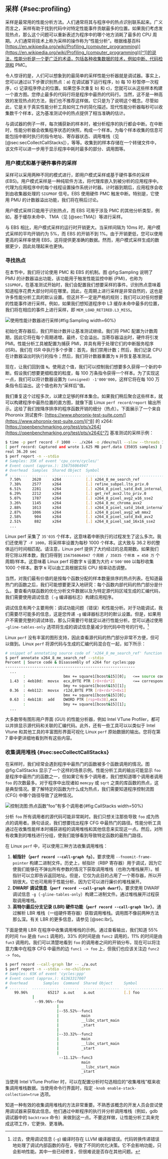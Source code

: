 

## 采样 {#sec:profiling}

采样是最常用的性能分析方法。人们通常将其与程序中的热点识别联系起来。广义而言之，采样有助于找到代码中对特定性能事件贡献最多的位置。如果我们考虑发现热点，那么这个问题可以重新表述为程序中的哪个地方消耗了最多的 CPU 周期。人们通常将技术上称为采样的操作称为“性能分析”。根据维基百科[https://en.wikipedia.org/wiki/Profiling_(computer_programming)](https://en.wikipedia.org/wiki/Profiling_(computer_programming))[^1]的说法，性能分析是一个更广泛的术语，包括各种收集数据的技术，例如中断、代码检测和 PMC。

令人惊讶的是，人们可以想象到的最简单的采样性能分析器就是调试器。事实上，您可以通过以下步骤识别热点：a) 在调试器下运行程序，b) 每 10 秒暂停一次程序，c) 记录程序停止的位置。如果您多次重复 b) 和 c)，您就可以从这些样本构建一个直方图。您停止最多的代码行将是程序中最热的代码行。当然，这不是一种高效的发现热点的方法，我们也不推荐这样做。它只是为了说明这个概念。尽管如此，它是关于真实性能分析工具如何工作的简化描述。现代性能分析器每秒可以收集数千个样本，这为基准测试中的热点提供了相当准确的估计。

与调试器的例子一样，每次捕获新的样本时，被分析程序的执行都会中断。在中断时，性能分析器会收集程序状态的快照，构成一个样本。为每个样本收集的信息可能包括中断时执行的指令地址、寄存器状态、调用堆栈（见 [@sec:secCollectCallStacks]），等等。收集到的样本存储在一个转储文件中，该文件可以进一步用于显示程序中耗时最多的部分、调用图等。

### 用户模式和基于硬件事件的采样

采样可以采用两种不同的模式进行，即用户模式采样或基于硬件事件的采样 (EBS)。用户模式采样是一种纯软件方法，将代理库嵌入到被分析的应用程序中。代理为应用程序中的每个线程设置操作系统计时器。计时器到期后，应用程序会收到由收集器处理的 `SIGPROF` 信号。EBS 使用硬件 PMC 触发中断。特别是，它使用 PMU 的计数器溢出功能，我们将在稍后讨论。

用户模式采样只能用于识别热点，而 EBS 可用于涉及 PMC 的其他分析类型，例如，基于缓存未命中、TMA（见 [@sec:TMA]）等进行采样。

与 EBS 相比，用户模式采样的运行时开销更大。当采样间隔为 10ms 时，用户模式采样的平均开销约为 5%，而 EBS 的开销不到 1%。由于开销更低，您可以使用更高的采样率使用 EBS，这将提供更准确的数据。然而，用户模式采样生成的数据更少，因此处理起来也更快。

### 寻找热点

在本节中，我们将讨论使用 PMC 和 EBS 的机制。图  @fig:Sampling 说明了 PMU 的计数器溢出功能，该功能用于触发性能监控中断 (PMI)，也称为 `SIGPROF`。在基准测试开始时，我们会配置我们想要采样的事件。识别热点意味着知道程序花费大部分时间在哪里。因此，在周期上进行采样是非常自然的，这也是许多性能分析工具的默认设置。但这并不一定是严格的规则；我们可以对任何想要的性能事件进行采样。例如，如果我们想知道程序中 L3 缓存未命中最多的位置，我们将在相应的事件上进行采样，即 `MEM_LOAD_RETIRED.L3_MISS`。

![使用性能计数器进行采样](../../img/perf-analysis/SamplingFlow.png){#fig:Sampling width=60%}

初始化寄存器后，我们开始计数并让基准测试继续。我们将 PMC 配置为计数周期，因此它将在每个周期递增。最终，它会溢出。当寄存器溢出时，硬件将引发 PMI。性能分析工具被配置为捕获 PMI，并具有用于处理它们的中断服务程序 (ISR)。我们在 ISR 中执行多个步骤：首先，我们禁用计数；然后，我们记录 CPU 在计数器溢出时执行的指令；然后，我们将计数器重置为 `N` 并恢复基准测试。

现在，让我们回到值 `N`。使用这个值，我们可以控制我们想要多久获得一个新的中断。假设我们想要更细粒度的粒度，每 100 万条指令获得一个样本。为了实现这一点，我们可以将计数器设置为 `(unsigned) -1'000'000`，这样它将在每 100 万条指令后溢出。这个值也称为“采样后”值。

我们重复这个过程多次，以建立足够的样本集合。如果我们稍后聚合这些样本，就可以构建程序中最热位置的直方图，就像下面 Linux `perf record/report` 输出所示。这给了我们按降序排序的程序函数开销的细分（热点）。下面展示了一个来自 Phoronix 测试套件: [https://www.phoronix-test-suite.com/](https://www.phoronix-test-suite.com/)[^8] 的 x264: [https://openbenchmarking.org/test/pts/x264](https://openbenchmarking.org/test/pts/x264)[^7] 基准测试的采样示例：

```bash
$ time -p perf record -F 1000 -- ./x264 -o /dev/null --slow --threads 1 ../Bosphorus_1920x1080_120fps_420_8bit_YUV.y4m
[ perf record: Captured and wrote 1.625 MB perf.data (35035 samples) ]
real 36.20 sec
$ perf report -n --stdio
# Samples: 35K of event 'cpu_core/cycles/'
# Event count (approx.): 156756064947
# Overhead  Samples  Shared Object  Symbol                                                     
# ........  .......  .............  ........................................
  7.50%     2620     x264           [.] x264_8_me_search_ref
  7.38%     2577     x264           [.] refine_subpel.lto_priv.0
  6.51%     2281     x264           [.] x264_8_pixel_satd_8x8_internal_avx2
  6.29%     2212     x264           [.] get_ref_avx2.lto_priv.0
  5.07%     1787     x264           [.] x264_8_pixel_avg2_w16_sse2
  3.26%     1145     x264           [.] x264_8_mc_chroma_avx2
  2.88%     1013     x264           [.] x264_8_pixel_satd_16x8_internal_avx2
  2.87%     1006     x264           [.] x264_8_pixel_avg2_w8_mmx2
  2.58%      904     x264           [.] x264_8_pixel_satd_8x8_avx2
  2.51%      882     x264           [.] x264_8_pixel_sad_16x16_sse2
  ...
```

Linux perf 采集了 `35'035` 个样本，这意味着中断执行的过程发生了这么多次。我们还使用了 `-F 1000`，将采样率设置为每秒 1000 个样本。这大致与 36.2 秒的整体运行时间相匹配。请注意，Linux perf 提供了大约经过的总周期数。如果我们将它除以样本数，我们将得到 `156756064947 个周期 / 35035 个样本 = 450 万` 个周期/样本。这意味着 Linux perf 将数字 `N` 设置为大约 `4'500'000` 以每秒收集 1000 个样本。数字 `N` 可以由工具根据实际 CPU 频率动态调整。

当然，对我们最有价值的是按每个函数分配的样本数量排序的热点列表。在知道最热门的函数之后，我们可能想要更深入地研究：每个函数内部代码的热门部分是什么。要查看内联函数的优化分析文件数据以及为特定源代码区域生成的汇编代码，我们需要使用调试信息（`-g` 编译器标志）构建应用程序。

调试信息有两个主要用例：调试功能问题（错误）和性能分析。对于功能调试，我们需要尽可能多的信息，这是您传递 `-g` 编译器标志时的默认设置。但是，如果用户不需要完整的调试体验，那么只需要行号就足以进行性能分析。您可以通过使用 `-gline-tables-only` 选项将生成的调试信息量减少到代码中符号的行号。[^4]

Linux `perf` 没有丰富的图形支持，因此查看源代码的热门部分非常不方便，但可以做到。Linux `perf` 将源代码与生成的汇编代码混合在一起，如下所示：

```bash
# snippet of annotating source code of 'x264_8_me_search_ref' function
$ perf annotate x264_8_me_search_ref --stdio
Percent | Source code & Disassembly of x264 for cycles:ppp 
----------------------------------------------------------
  ...
        :                 bmx += square1[bcost&15][0];   <== source code
  1.43  : 4eb10d:  movsx  ecx,BYTE PTR [r8+rdx*2]        <== corresponding machine code
        :                 bmy += square1[bcost&15][1];
  0.36  : 4eb112:  movsx  r12d,BYTE PTR [r8+rdx*2+0x1]
        :                 bmx += square1[bcost&15][0];
  0.63  : 4eb118:  add    DWORD PTR [rsp+0x38],ecx
        :                 bmy += square1[bcost&15][1];
  ...
```

大多数带有图形用户界面 (GUI) 的性能分析器，例如 Intel VTune Profiler，都可以并排显示源代码和关联的汇编代码。此外，还有一些工具可以以类似于 Intel Vtune 和其他工具的丰富图形界面可视化 Linux `perf` 原始数据的输出。您将在第 7 章中更详细地看到所有这些内容。

[TODO]: 采样技术会压缩宝贵的信息，无法检测异常行为。

### 收集调用堆栈 {#sec:secCollectCallStacks}

[TODO]: 展开解释unwinding的复杂性

在采样时，我们经常会遇到程序中最热门的函数被多个函数调用的情况。图  @fig:CallStacks 显示了一个这样的场景示例。性能分析工具的输出可能显示 `foo` 是程序中最热门的函数之一，但如果它有多个调用者，我们想知道哪个调用者调用 `foo` 的次数最多。对于程序中出现诸如 `memcpy` 或 `sqrt` 之类的库函数的热点，这是典型情况。要了解特定的函数为什么成为热点，我们需要知道程序控制流图 (CFG) 中哪个路径导致了这种情况。

![控制流图:热点函数“foo”有多个调用者](../../img/perf-analysis/CallStacksCFG.png){#fig:CallStacks width=50%}


分析 `foo` 所有调用者的源代码可能非常耗时。我们只想关注那些导致 `foo` 成为热点的调用者。换句话说，我们想要找出程序 CFG 中最热门的路径。性能分析工具通过在收集性能样本时捕获进程的调用堆栈和其他信息来实现这一点。然后，对所有收集到的堆栈进行分组，使我们能够看到导致特定函数的最热门路径。

在 Linux `perf` 中，可以使用三种方法收集调用堆栈：

1. **帧指针（`perf record --call-graph fp`）**。要求使用 `--fnoomit-frame-pointer` 构建二进制文件。历史上，帧指针（RBP 寄存器）用于调试，因为它使我们能够在不弹出所有参数的情况下获取调用堆栈（也称为堆栈展开）。帧指针可以立即告诉返回地址。但是，它仅为此目的占用了一个寄存器，所以开销很大。它也可用用于性能分析，因为它可以进行廉价的堆栈展开。
2. **DWARF 调试信息（`perf record --call-graph dwarf`）**。要求使用 DWARF 调试信息 `-g`（`-gline-tables-only`）构建二进制文件。通过堆栈展开过程获取调用堆栈。
3. **英特尔最后分支记录 (LBR) 硬件功能（`perf record --call-graph lbr`）**。通过解析 LBR 堆栈（一组硬件寄存器）获取调用堆栈。调用图不像前两种方法那么深。有关 LBR 的更多信息，请参见 [@sec:lbr]。

下面是使用 LBR 在程序中收集调用堆栈的示例。通过查看输出，我们知道 55% 的时间 `foo` 是由 `func1` 调用的，33% 的时间是由 `func2` 调用的，11% 的时间是由 `fun3` 调用的。我们可以清楚地看到 `foo` 的调用者之间的开销分布，现在可以将注意力集中在程序 CFG 中最热的边 `func1 -> foo` 上，但我们也应该关注边 `func2 -> foo`。

```bash
$ perf record --call-graph lbr -- ./a.out
$ perf report -n --stdio --no-children
# Samples: 65K of event 'cycles:ppp'
# Event count (approx.): 61363317007
# Overhead       Samples  Command  Shared Object     Symbol
# ........  ............  .......  ................  ......................
    99.96%         65217  a.out    a.out             [.] foo
            |
             --99.96%--foo
                       |
                       |--55.52%--func1
                       |          main
                       |          __libc_start_main
                       |          _start
                       |
                       |--33.32%--func2
                       |          main
                       |          __libc_start_main
                       |          _start
                       |
                        --11.12%--func3
                                  main
                                  __libc_start_main
                                  _start
```

当使用 Intel VTune Profiler 时，可以在配置分析时勾选相应的“收集堆栈”框来收集调用堆栈数据。当使用命令行界面时，指定 `-knob enable-stack-collection=true` 选项。

知道一种有效的收集调用堆栈的方法非常重要。不熟悉该概念的开发人员会尝试使用调试器来获取此信息。他们通过中断程序的执行并分析调用堆栈（例如，gdb 调试器中的 `backtrace` 命令）来做到这一点。不要这样做，让性能分析工具来完成这项工作，它更快、更准确。

[^1]: Profiling(wikipedia) - [https://en.wikipedia.org/wiki/Profiling_(computer_programming](https://en.wikipedia.org/wiki/Profiling_(computer_programming)).
[^4]: 过去，使用调试信息 (`-g`) 编译时存在 LLVM 编译器错误。代码转换传递错误地处理了调试内部函数的存在，导致了不同的优化决策。它不会影响功能，只会影响性能。其中一些已经修复，但很难说是否存在其他问题。
[^7]: x264 benchmark - [https://openbenchmarking.org/test/pts/x264](https://openbenchmarking.org/test/pts/x264).
[^8]: Phoronix test suite - [https://www.phoronix-test-suite.com/](https://www.phoronix-test-suite.com/).
